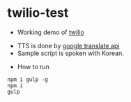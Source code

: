 twilio-test
===========

* Working demo of [twilio](https://www.twilio.com)
 - TTS is done by [google translate api](http://translate.google.com)
 - Sample script is spoken with Korean.

* How to run

```
npm i gulp -g
npm i
gulp
```
